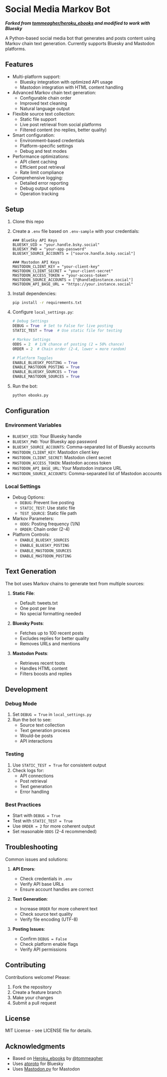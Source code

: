 # Social Media Markov Bot

***Forked from [tommeagher/heroku_ebooks](https://github.com/tommeagher/heroku_ebooks) and modified to work with Bluesky***

A Python-based social media bot that generates and posts content using Markov chain text generation. Currently supports Bluesky and Mastodon platforms.

## Features

- Multi-platform support:
  - Bluesky integration with optimized API usage
  - Mastodon integration with HTML content handling
- Advanced Markov chain text generation:
  - Configurable chain order
  - Improved text cleaning
  - Natural language output
- Flexible source text collection:
  - Static file support
  - Live post retrieval from social platforms
  - Filtered content (no replies, better quality)
- Smart configuration:
  - Environment-based credentials
  - Platform-specific settings
  - Debug and test modes
- Performance optimizations:
  - API client caching
  - Efficient post retrieval
  - Rate limit compliance
- Comprehensive logging:
  - Detailed error reporting
  - Debug output options
  - Operation tracking

## Setup

1. Clone this repo
2. Create a `.env` file based on `.env-sample` with your credentials:
   ```
   ### BlueSky API Keys
   BLUESKY_UID = "your.handle.bsky.social"
   BLUESKY_PWD = "your-app-password"
   BLUESKY_SOURCE_ACCOUNTS = ["source.handle.bsky.social"]

   ### Mastodon API Keys
   MASTODON_CLIENT_KEY = "your-client-key"
   MASTODON_CLIENT_SECRET = "your-client-secret"
   MASTODON_ACCESS_TOKEN = "your-access-token"
   MASTODON_SOURCE_ACCOUNTS = ["@handle@instance.social"]
   MASTODON_API_BASE_URL = "https://your.instance.social"
   ```

3. Install dependencies:
   ```bash
   pip install -r requirements.txt
   ```

4. Configure `local_settings.py`:
   ```python
   # Debug Settings
   DEBUG = True  # Set to False for live posting
   STATIC_TEST = True  # Use static file for testing
   
   # Markov Settings
   ODDS = 2  # 1/N chance of posting (2 = 50% chance)
   ORDER = 2  # Chain order (2-4, lower = more random)
   
   # Platform Toggles
   ENABLE_BLUESKY_POSTING = True
   ENABLE_MASTODON_POSTING = True
   ENABLE_BLUESKY_SOURCES = True
   ENABLE_MASTODON_SOURCES = True
   ```

5. Run the bot:
   ```bash
   python ebooks.py
   ```

## Configuration

### Environment Variables
- `BLUESKY_UID`: Your Bluesky handle
- `BLUESKY_PWD`: Your Bluesky app password
- `BLUESKY_SOURCE_ACCOUNTS`: Comma-separated list of Bluesky accounts
- `MASTODON_CLIENT_KEY`: Mastodon client key
- `MASTODON_CLIENT_SECRET`: Mastodon client secret
- `MASTODON_ACCESS_TOKEN`: Mastodon access token
- `MASTODON_API_BASE_URL`: Your Mastodon instance URL
- `MASTODON_SOURCE_ACCOUNTS`: Comma-separated list of Mastodon accounts

### Local Settings
- Debug Options:
  - `DEBUG`: Prevent live posting
  - `STATIC_TEST`: Use static file
  - `TEST_SOURCE`: Static file path
- Markov Parameters:
  - `ODDS`: Posting frequency (1/N)
  - `ORDER`: Chain order (2-4)
- Platform Controls:
  - `ENABLE_BLUESKY_SOURCES`
  - `ENABLE_BLUESKY_POSTING`
  - `ENABLE_MASTODON_SOURCES`
  - `ENABLE_MASTODON_POSTING`

## Text Generation

The bot uses Markov chains to generate text from multiple sources:

1. **Static File**:
   - Default: tweets.txt
   - One post per line
   - No special formatting needed

2. **Bluesky Posts**:
   - Fetches up to 100 recent posts
   - Excludes replies for better quality
   - Removes URLs and mentions

3. **Mastodon Posts**:
   - Retrieves recent toots
   - Handles HTML content
   - Filters boosts and replies

## Development

### Debug Mode
1. Set `DEBUG = True` in `local_settings.py`
2. Run the bot to see:
   - Source text collection
   - Text generation process
   - Would-be posts
   - API interactions

### Testing
1. Use `STATIC_TEST = True` for consistent output
2. Check logs for:
   - API connections
   - Post retrieval
   - Text generation
   - Error handling

### Best Practices
- Start with `DEBUG = True`
- Test with `STATIC_TEST = True`
- Use `ORDER = 2` for more coherent output
- Set reasonable `ODDS` (2-4 recommended)

## Troubleshooting

Common issues and solutions:

1. **API Errors**:
   - Check credentials in `.env`
   - Verify API base URLs
   - Ensure account handles are correct

2. **Text Generation**:
   - Increase `ORDER` for more coherent text
   - Check source text quality
   - Verify file encoding (UTF-8)

3. **Posting Issues**:
   - Confirm `DEBUG = False`
   - Check platform enable flags
   - Verify API permissions

## Contributing

Contributions welcome! Please:

1. Fork the repository
2. Create a feature branch
3. Make your changes
4. Submit a pull request

## License

MIT License - see LICENSE file for details.

## Acknowledgments

- Based on [Heroku_ebooks](https://github.com/tommeagher/heroku_ebooks/) by [@tommeagher](https://github.com/tommeagher)
- Uses [atproto](https://github.com/bluesky-social/atproto) for Bluesky
- Uses [Mastodon.py](https://github.com/halcy/Mastodon.py) for Mastodon
